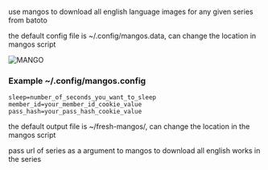 use mangos to download all english language images for any given series from batoto

the default config file is ~/.config/mangos.data, can change the location in mangos script

![MANGO](http://raw.githubusercontent.com/jarano93/green-grocer/blob/master/mangos.png)

### Example ~/.config/mangos.config
```config
sleep=number_of_seconds_you_want_to_sleep
member_id=your_member_id_cookie_value
pass_hash=your_pass_hash_cookie_value
```
the default output file is ~/fresh-mangos/, can change the location in the mangos script

pass url of series as a argument to mangos to download all english works in the series
